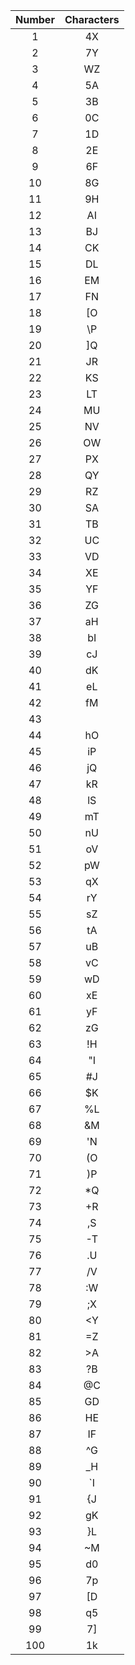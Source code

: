 | Number | Characters |
|:------:|:----------:|
|   1    |     4X     |
|   2    |     7Y     |
|   3    |     WZ     |
|   4    |     5A     |
|   5    |     3B     |
|   6    |     0C     |
|   7    |     1D     |
|   8    |     2E     |
|   9    |     6F     |
|   10   |     8G     |
|   11   |     9H     |
|   12   |     AI     |
|   13   |     BJ     |
|   14   |     CK     |
|   15   |     DL     |
|   16   |     EM     |
|   17   |     FN     |
|   18   |     [O     |
|   19   |     \P     |
|   20   |     ]Q     |
|   21   |     JR     |
|   22   |     KS     |
|   23   |     LT     |
|   24   |     MU     |
|   25   |     NV     |
|   26   |     OW     |
|   27   |     PX     |
|   28   |     QY     |
|   29   |     RZ     |
|   30   |     SA     |
|   31   |     TB     |
|   32   |     UC     |
|   33   |     VD     |
|   34   |     XE     |
|   35   |     YF     |
|   36   |     ZG     |
|   37   |     aH     |
|   38   |     bI     |
|   39   |     cJ     |
|   40   |     dK     |
|   41   |     eL     |
|   42   |     fM     |
|   43   |     |N     |
|   44   |     hO     |
|   45   |     iP     |
|   46   |     jQ     |
|   47   |     kR     |
|   48   |     lS     |
|   49   |     mT     |
|   50   |     nU     |
|   51   |     oV     |
|   52   |     pW     |
|   53   |     qX     |
|   54   |     rY     |
|   55   |     sZ     |
|   56   |     tA     |
|   57   |     uB     |
|   58   |     vC     |
|   59   |     wD     |
|   60   |     xE     |
|   61   |     yF     |
|   62   |     zG     |
|   63   |     !H     |
|   64   |     "I     |
|   65   |     #J     |
|   66   |     $K     |
|   67   |     %L     |
|   68   |     &M     |
|   69   |     'N     |
|   70   |     (O     |
|   71   |     )P     |
|   72   |     *Q     |
|   73   |     +R     |
|   74   |     ,S     |
|   75   |     -T     |
|   76   |     .U     |
|   77   |     /V     |
|   78   |     :W     |
|   79   |     ;X     |
|   80   |     <Y     |
|   81   |     =Z     |
|   82   |     >A     |
|   83   |     ?B     |
|   84   |     @C     |
|   85   |     GD     |
|   86   |     HE     |
|   87   |     IF     |
|   88   |     ^G     |
|   89   |     _H     |
|   90   |     `I     |
|   91   |     {J     |
|   92   |     gK     |
|   93   |     }L     |
|   94   |     ~M     |
|   95   |     d0     |
|   96   |     7p     |
|   97   |     [D     |
|   98   |     q5     |
|   99   |     7]     |
|  100   |     1k     |